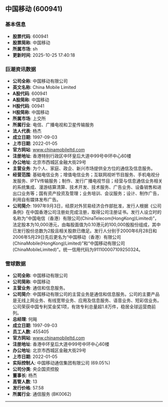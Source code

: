 ## 中国移动 (600941)

### 基本信息

- **股票代码**: 600941
- **股票简称**: 中国移动
- **所属市场**: sh
- **更新时间**: 2025-10-25 17:40:18

### 巨潮资讯数据

- **公司全称**: 中国移动有限公司
- **英文名称**: China Mobile Limited
- **A股代码**: 600941
- **A股简称**: 中国移动
- **H股代码**: 00941
- **H股简称**: 中国移动
- **所属市场**: 上交所
- **所属行业**: 电信、广播电视和卫星传输服务
- **法人代表**: 杨杰
- **成立日期**: 1997-09-03
- **上市日期**: 2022-01-05
- **官方网站**: www.chinamobileltd.com
- **注册地址**: 香港特别行政区中环皇后大道中99号中环中心60楼
- **办公地址**: 北京市西城区金融大街29号
- **主营业务**: 为个人、家庭、政企、新兴市场提供全方位的通信及信息服务。
- **经营范围**: 基础电信业务；增值电信业务；互联网视听节目服务、手机电视分发服务、IPTV传输服务；制作、发行广播电视节目；经营与信息通信业务相关的系统集成、漫游结算清算、技术开发、技术服务、广告业务、设备销售和进出口业务等；国有资产投资及管理；业务培训、会议服务；设计、制作广告，利用自有媒体发布广告。
- **公司简介**: 1997年9月3日，经原对外贸易经济合作部批准，发行人根据《公司条例》在中国香港公司注册处完成注册，取得公司注册证书。发行人设立时的名称为“中国电信（香港）有限公司(ChinaTelecom(HongKong)Limited)”，法定股本为10,000港元，由每股面值为0.10港元的100,000股股份组成，其中已发行股份总数为2股且相关股款已缴足。发行人分别于2000年6月28日和2006年5月29日先后更名为“中国移动（香港）有限公司(ChinaMobile(HongKong)Limited)”和“中国移动有限公司(ChinaMobileLimited)”。统一信用代码为911100007109250324。

### 雪球数据

- **公司全称**: 中国移动有限公司
- **公司简称**: 中国移动
- **主营业务**: 通信和信息服务。
- **公司简介**: 中国移动有限公司的主营业务是通信和信息服务。公司的主要产品是无线上网业务、有线宽带业务、应用及信息服务、语音业务、短彩信业务。公司荣获中国专利奖金奖1项，有效专利总量超1.8万件，稳居全球运营商前列。
- **总经理**: 何飚
- **成立日期**: 1997-09-03
- **员工人数**: 455405
- **官方网站**: www.chinamobileltd.com
- **注册地址**: 香港中环皇后大道中99号中环中心60楼
- **办公地址**: 北京市西城区金融大街29号
- **上市日期**: 2022-01-05
- **实际控制人**: 中国移动通信集团有限公司 (69.05%)
- **公司分类**: 央企国资控股
- **董事长**: 杨杰
- **高管人数**: 13
- **发行价格**: 57.58
- **所属行业**: 通信服务 (BK0062)

---